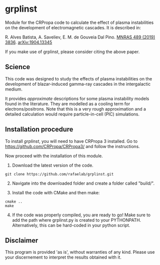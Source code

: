 # grplinst
Module for the CRPropa code to calculate the effect of plasma instabilities on the development of electromagnetic cascades.
It is described in:

R. Alves Batista, A. Saveliev, E. M. de Gouveia Dal Pino. [MNRAS 489 (2019) 3836](https://academic.oup.com/mnras/article/489/3/3836/5558261). [arXiv:1904.13345](https://arxiv.org/abs/1904.13345)

If you make use of grplinst, please consider citing the above paper.


## Science

This code was designed to study the effects of plasma instabilities on the development of blazar-induced gamma-ray cascades in the intergalactic medium. 

It provides *approximate* descriptions for some plasma instability models found in the literature. 
They are modelled as a cooling term for electrons/positrons. Note that this is a very rough approximation and a detailed calculation would require particle-in-cell (PIC) simulations.



## Installation procedure

To install *grplinst*, you will need to have CRPropa 3 installed. 
Go to https://github.com/CRPropa/CRPropa3/ and follow the instructions.

Now proceed with the installation of this module.

1. Download the latest version of the code.
```
git clone https://github.com/rafaelab/grplinst.git
```

2. Navigate into the downloaded folder and create a folder called "build/".

3. Install the code with CMake and then make:

```
cmake ..
make
```

4. If the code was properly compiled, you are ready to go!
Make sure to add the path where grplinst.py is created to your PYTHONPATH.
Alternatively, this can be hard-coded in your python script.



## Disclaimer
This program is provided 'as is', without warranties of any kind. 
Please use your discernement to interpret the results obtained with it.





